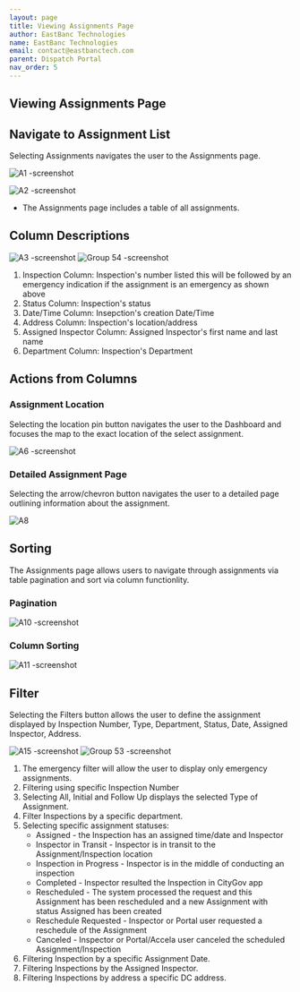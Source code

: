 ```yaml
---
layout: page
title: Viewing Assignments Page
author: EastBanc Technologies
name: EastBanc Technologies
email: contact@eastbanctech.com
parent: Dispatch Portal
nav_order: 5
---
```

<section id="viewing-assignments-page" markdown="1">

# Viewing Assignments Page

<section id="navigate-to-assignment-list" markdown="1">

## Navigate to Assignment List

Selecting Assignments navigates the user to the Assignments page.

![A1 -screenshot](../images/dispatch-portal/dp-assignment-page/nav-to-assignment-list.png)

![A2 -screenshot](../images/dispatch-portal/dp-assignment-page/nav-to-assignment-list1.png)

* The Assignments page includes a table of all assignments. 

</section>

<section id="column-descriptions" markdown="1">

## Column Descriptions

![A3 -screenshot](../images/dispatch-portal/dp-assignment-page/column-descriptions.png)
![Group 54 -screenshot](../images/dispatch-portal/dp-assignment-page/column-descriptions1.png)

1. Inspection Column: Inspection's number listed this will be followed by an emergency indication if the assignment is an emergency as shown above
2. Status Column: Inspection's status
3. Date/Time Column: Insepction's creation Date/Time
4. Address Column: Inspection's location/address
5. Assigned Inspector Column: Assigned Inspector's first name and last name
6. Department Column: Inspection's Department

</section>

<section id="actions-from-columns" markdown="1">

## Actions from Columns

<section id="assignment-location" markdown="1">

### Assignment Location
Selecting the location pin button navigates the user to the Dashboard and focuses the map to the exact location of the select assignment. 

![A6 -screenshot](../images/dispatch-portal/dp-assignment-page/map.png)


</section>

<section id="detailed-assignment-page" markdown="1">

### Detailed Assignment Page
Selecting the arrow/chevron button navigates the user to a detailed page outlining information about the assignment. 

![A8](../images/dispatch-portal/dp-assignment-page/detailed-assignment-page.png)


</section>
</section>

<section id="sorting" markdown="1">

## Sorting
The Assignments page allows users to navigate through assignments via table pagination and sort via column functionlity. 

<section id="pagination" markdown="1">

### Pagination

![A10 -screenshot](../images/dispatch-portal/dp-assignment-page/sorting.png)

<section id="column-sorting" markdown="1">

### Column Sorting

![A11 -screenshot](../images/dispatch-portal/dp-assignment-page/sorting1.png)

</section>
</section>

<section id="filter" markdown="1">

## Filter
Selecting the Filters button allows the user to define the assignment displayed by Inspection Number, Type, Department, Status, Date, Assigned Inspector, Address.

![A15 -screenshot](../images/dispatch-portal/dp-assignment-page/filter.png)
![Group 53 -screenshot](../images/dispatch-portal/dp-assignment-page/filter1.png)

1. The emergency filter will allow the user to display only emergency assignments.
2. Filtering using specific Inspection Number
3. Selecting All, Initial and Follow Up displays the selected Type of Assignment.
4. Filter Inspections by a specific department.
5. Selecting specific assignment statuses:
    * Assigned - the Inspection has an assigned time/date and Inspector
    * Inspector in Transit - Inspector is in transit to the Assignment/Inspection location
    * Inspection in Progress - Inspector is in the middle of conducting an inspection
    * Completed - Inspector resulted the Inspection in CityGov app
    * Rescheduled - The system processed the request and this Assignment has been rescheduled and a new Assignment with status Assigned has been created
    * Reschedule Requested - Inspector or Portal user requested a reschedule of the Assignment
    * Canceled - Inspector or Portal/Accela user canceled the scheduled Assignment/Inspection
6. Filtering Inspection by a specific Assignment Date.
7. Filtering Inspections by the Assigned Inspector.
8. Filtering Inspections by address a specific DC address.
</section>
</section>


